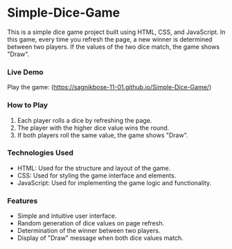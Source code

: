# Simple-Dice-Game

This is a simple dice game project built using HTML, CSS, and JavaScript. In this game, every time you refresh the page, a new winner is determined between two players. If the values of the two dice match, the game shows "Draw".

### Live Demo

Play the game: (https://sagnikbose-11-01.github.io/Simple-Dice-Game/)


### How to Play

1. Each player rolls a dice by refreshing the page.
2. The player with the higher dice value wins the round.
3. If both players roll the same value, the game shows "Draw".

### Technologies Used

- HTML: Used for the structure and layout of the game.
- CSS: Used for styling the game interface and elements.
- JavaScript: Used for implementing the game logic and functionality.

### Features

- Simple and intuitive user interface.
- Random generation of dice values on page refresh.
- Determination of the winner between two players.
- Display of "Draw" message when both dice values match.
















